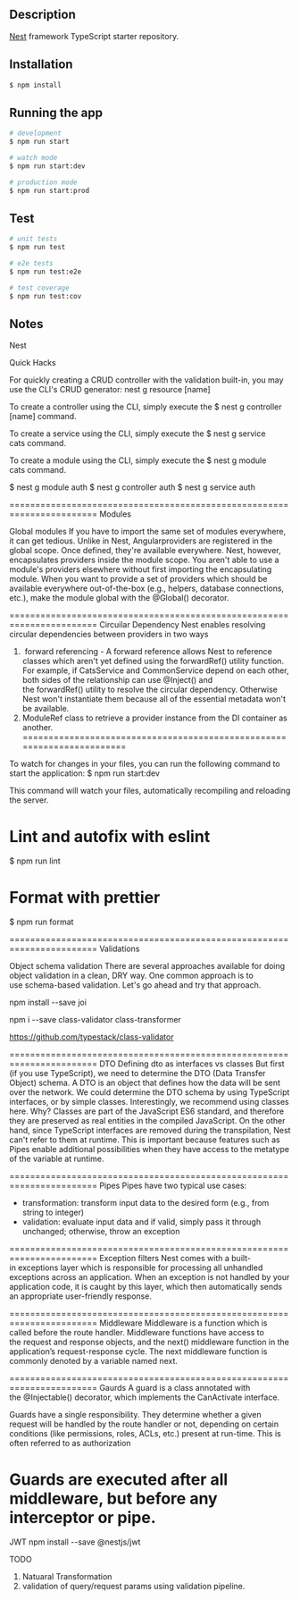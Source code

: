 ## Description

[Nest](https://github.com/nestjs/nest) framework TypeScript starter repository.

## Installation

```bash
$ npm install
```

## Running the app

```bash
# development
$ npm run start

# watch mode
$ npm run start:dev

# production mode
$ npm run start:prod
```

## Test

```bash
# unit tests
$ npm run test

# e2e tests
$ npm run test:e2e

# test coverage
$ npm run test:cov
```

## Notes
Nest

Quick Hacks

For quickly creating a CRUD controller with the validation built-in, you may use the CLI's CRUD generator: nest g resource [name]

To create a controller using the CLI, simply execute the $ nest g controller [name] command.

To create a service using the CLI, simply execute the $ nest g service cats command.

To create a module using the CLI, simply execute the $ nest g module cats command.

$ nest g module auth
$ nest g controller auth
$ nest g service auth


=======================================================================
Modules

Global modules
If you have to import the same set of modules everywhere, it can get tedious. Unlike in Nest, Angularproviders are registered in the global scope. Once defined, they're available everywhere. Nest, however, encapsulates providers inside the module scope. You aren't able to use a module's providers elsewhere without first importing the encapsulating module.
When you want to provide a set of providers which should be available everywhere out-of-the-box (e.g., helpers, database connections, etc.), make the module global with the @Global() decorator.


=======================================================================
Circuilar Dependency 
Nest enables resolving circular dependencies between providers in two ways
1.  forward referencing - A forward reference allows Nest to reference classes which aren't yet defined using the forwardRef() utility function. For example, if CatsService and CommonService depend on each other, both sides of the relationship can use @Inject() and the forwardRef() utility to resolve the circular dependency. Otherwise Nest won't instantiate them because all of the essential metadata won't be available. 
2. ModuleRef class to retrieve a provider instance from the DI container as another.
=======================================================================

To watch for changes in your files, you can run the following command to start the application:
$ npm run start:dev

This command will watch your files, automatically recompiling and reloading the server.

# Lint and autofix with eslint
$ npm run lint

# Format with prettier
$ npm run format

=======================================================================
Validations

Object schema validation
There are several approaches available for doing object validation in a clean, DRY way. One common approach is to use schema-based validation. Let's go ahead and try that approach.

npm install --save joi

npm i --save class-validator class-transformer

https://github.com/typestack/class-validator

=======================================================================
DTO
Defining dto as interfaces vs classes 
But first (if you use TypeScript), we need to determine the DTO (Data Transfer Object) schema. A DTO is an object that defines how the data will be sent over the network. We could determine the DTO schema by using TypeScript interfaces, or by simple classes. Interestingly, we recommend using classes here. Why? Classes are part of the JavaScript ES6 standard, and therefore they are preserved as real entities in the compiled JavaScript. On the other hand, since TypeScript interfaces are removed during the transpilation, Nest can't refer to them at runtime. This is important because features such as Pipes enable additional possibilities when they have access to the metatype of the variable at runtime.

=======================================================================
Pipes
Pipes have two typical use cases:
* transformation: transform input data to the desired form (e.g., from string to integer)
* validation: evaluate input data and if valid, simply pass it through unchanged; otherwise, throw an exception

=======================================================================
Exception filters
Nest comes with a built-in exceptions layer which is responsible for processing all unhandled exceptions across an application. When an exception is not handled by your application code, it is caught by this layer, which then automatically sends an appropriate user-friendly response.

=======================================================================
Middleware
Middleware is a function which is called before the route handler. Middleware functions have access to the request and response objects, and the next() middleware function in the application’s request-response cycle. The next middleware function is commonly denoted by a variable named next.

=======================================================================
Gaurds
A guard is a class annotated with the @Injectable() decorator, which implements the CanActivate interface.

Guards have a single responsibility. They determine whether a given request will be handled by the route handler or not, depending on certain conditions (like permissions, roles, ACLs, etc.) present at run-time. This is often referred to as authorization

Guards are executed after all middleware, but before any interceptor or pipe.
=======================================================================
JWT
npm install --save @nestjs/jwt



TODO
1. Natuaral Transformation
2. validation of query/request params using validation pipeline.




